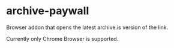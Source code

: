 # archive-paywall
Browser addon that opens the latest archive.is version of the link.

Currently only Chrome Browser is supported.